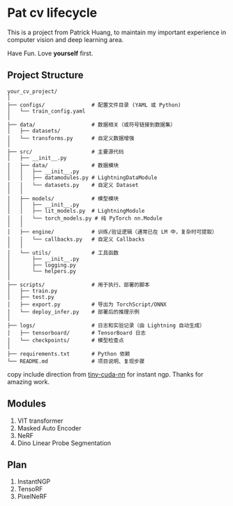 # Pat cv lifecycle

This is a project from Patrick Huang, to maintain my important experience in computer vision and deep learning area.

Have Fun. Love **yourself** first.


## Project Structure
```
your_cv_project/
│
├── configs/               # 配置文件目录 (YAML 或 Python)
│   └── train_config.yaml
│
├── data/                  # 数据相关（或符号链接到数据集）
│   ├── datasets/
│   └── transforms.py      # 自定义数据增强
│
├── src/                   # 主要源代码
│   ├── __init__.py
│   ├── data/              # 数据模块
│   │   ├── __init__.py
│   │   ├── datamodules.py # LightningDataModule
│   │   └── datasets.py    # 自定义 Dataset
│   │
│   ├── models/            # 模型模块
│   │   ├── __init__.py
│   │   ├── lit_models.py  # LightningModule
│   │   └── torch_models.py # 纯 PyTorch nn.Module
│   │
│   ├── engine/            # 训练/验证逻辑（通常已在 LM 中，复杂时可提取）
│   │   └── callbacks.py   # 自定义 Callbacks
│   │
│   └── utils/             # 工具函数
│       ├── __init__.py
│       ├── logging.py
│       └── helpers.py
│
├── scripts/               # 用于执行、部署的脚本
│   ├── train.py
│   ├── test.py
│   ├── export.py          # 导出为 TorchScript/ONNX
│   └── deploy_infer.py    # 部署后的推理示例
│
├── logs/                  # 日志和实验记录（由 Lightning 自动生成）
│   ├── tensorboard/       # TensorBoard 日志
│   └── checkpoints/       # 模型检查点
│
├── requirements.txt       # Python 依赖
└── README.md              # 项目说明、复现步骤
```

copy include direction from [tiny-cuda-nn](https://github.com/NVlabs/tiny-cuda-nn) for instant ngp. Thanks for amazing work.

## Modules
1. VIT transformer
2. Masked Auto Encoder
3. NeRF
4. Dino Linear Probe Segmentation

## Plan
1. InstantNGP
2. TensoRF
3. PixelNeRF